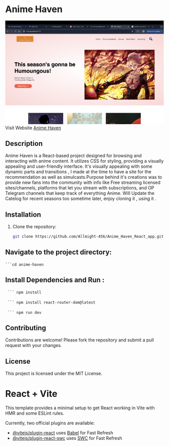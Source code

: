 # Anime Haven
![Anime Haven Logo](public/img/Homepage_screenshot.png)
Visit Website [Anime Haven](https://app.netlify.com/sites/anime-haven-react/)


## Description

Anime Haven is a React-based project designed for browsing and interacting with anime content.
It utilizes CSS for styling, providing a visually appealing and user-friendly interface. 
It's visually appealing with some dynamic parts  and transitions , I made at the time to 
have a site for the recommendation as well as simulcasts.Purpose behind it's creations was
to provide new fans into the community with info like Free streaming licensed sites/channels,
platforms that let you stream with subscriptions, and OP Telegram channels that keep track of 
everything Anime.
Will Update the Catelog for recent seasons too sometime later, enjoy cloning it , using it .

## Installation

1. Clone the repository:
   ```bash
   git clone https://github.com/Allmight-456/Anime_Haven_React_app.git
## Navigate to the project directory:
    ```cd anime-haven
## Install Dependencies and Run :
     ``` npm install 
     
     ``` npm install react-router-dom@latest
     
     ``` npm run dev

## Contributing
 Contributions are welcome! Please fork the repository and submit a pull request with your changes.

## License
 This project is licensed under the MIT License.

# React + Vite

This template provides a minimal setup to get React working in Vite with HMR and some ESLint rules.

Currently, two official plugins are available:

- [@vitejs/plugin-react](https://github.com/vitejs/vite-plugin-react/blob/main/packages/plugin-react/README.md) uses [Babel](https://babeljs.io/) for Fast Refresh
- [@vitejs/plugin-react-swc](https://github.com/vitejs/vite-plugin-react-swc) uses [SWC](https://swc.rs/) for Fast Refresh
